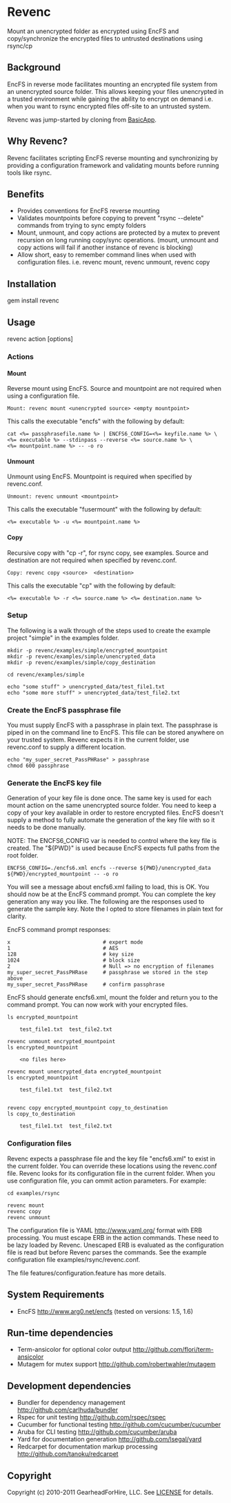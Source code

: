 Revenc
======

Mount an unencrypted folder as encrypted using EncFS and copy/synchronize the
encrypted files to untrusted destinations using rsync/cp

Background
----------

EncFS in reverse mode facilitates mounting an encrypted file system
from an unencrypted source folder.  This allows keeping your files unencrypted
in a trusted environment while gaining the ability to encrypt on demand
i.e. when you want to rsync encrypted files off-site to an untrusted system.

Revenc was jump-started by cloning from
[BasicApp](http://github.com/robertwahler/basicapp).

Why Revenc?
-----------

Revenc facilitates scripting EncFS reverse mounting and synchronizing by
providing a configuration framework and validating mounts before running tools
like rsync.

Benefits
--------

* Provides conventions for EncFS reverse mounting
* Validates mountpoints before copying to prevent "rsync --delete" commands
  from trying to sync empty folders
* Mount, unmount, and copy actions are protected by a mutex to prevent
  recursion on long running copy/sync operations.  (mount, unmount and
  copy actions will fail if another instance of revenc is blocking)
* Allow short, easy to remember command lines when used with configuration files.
  i.e. revenc mount, revenc unmount, revenc copy

Installation
------------

gem install revenc

Usage
-----

revenc action [options]

### Actions ###

#### Mount ####

Reverse mount using EncFS. Source and mountpoint are not required when
using a configuration file.

    Mount: revenc mount <unencrypted source> <empty mountpoint>

This calls the executable "encfs" with the following by default:

    cat <%= passphrasefile.name %> | ENCFS6_CONFIG=<%= keyfile.name %> \
    <%= executable %> --stdinpass --reverse <%= source.name %> \
    <%= mountpoint.name %> -- -o ro

#### Unmount ####

Unmount using EncFS. Mountpoint is required when specified by revenc.conf.

    Unmount: revenc unmount <mountpoint>

This calls the executable "fusermount" with the following by default:

    <%= executable %> -u <%= mountpoint.name %>

#### Copy ####

Recursive copy with "cp -r", for rsync copy, see examples.  Source and destination
are not required when specified by revenc.conf.

    Copy: revenc copy <source>  <destination>

This calls the executable "cp" with the following by default:

    <%= executable %> -r <%= source.name %> <%= destination.name %>

### Setup ###

The following is a walk through of the steps used to create the example project
"simple" in the examples folder.

    mkdir -p revenc/examples/simple/encrypted_mountpoint
    mkdir -p revenc/examples/simple/unencrypted_data
    mkdir -p revenc/examples/simple/copy_destination

    cd revenc/examples/simple

    echo "some stuff" > unencrypted_data/test_file1.txt
    echo "some more stuff" > unencrypted_data/test_file2.txt

### Create the EncFS passphrase file ###

You must supply EncFS with a passphrase in plain text. The passphrase is piped in on the command line
to EncFS.  This file can be stored anywhere on your trusted system.  Revenc expects it in the
current folder, use revenc.conf to supply a different location.

    echo "my_super_secret_PassPHRase" > passphrase
    chmod 600 passphrase

### Generate the EncFS key file ###

Generation of your key file is done once.  The same key is used for each mount action on the same
unencrypted source folder.  You need to keep a copy of your key available in order to restore encrypted files.
EncFS doesn't supply a method to fully automate the generation of the key file with so it needs
to be done manually.

NOTE: The ENCFS6_CONFIG var is needed to control where the key file is created.  The "${PWD}" is
used because EncFS expects full paths from the root folder.

    ENCFS6_CONFIG=./encfs6.xml encfs --reverse ${PWD}/unencrypted_data  ${PWD}/encrypted_mountpoint -- -o ro

You will see a message about encfs6.xml failing to load, this is OK.  You should now be at the EncFS
command prompt.  You can complete the key generation any way you like.  The following are the responses
used to generate the sample key.  Note the I opted to store filenames in plain text for clarity.

EncFS command prompt responses:

    x                              # expert mode
    1                              # AES
    128                            # key size
    1024                           # block size
    2                              # Null => no encryption of filenames
    my_super_secret_PassPHRase     # passphrase we stored in the step above
    my_super_secret_PassPHRase     # confirm passphrase


EncFS should generate encfs6.xml, mount the folder and return you to the command prompt. You can
now work with your encrypted files.

    ls encrypted_mountpoint

        test_file1.txt  test_file2.txt

    revenc unmount encrypted_mountpoint
    ls encrypted_mountpoint

        <no files here>

    revenc mount unencrypted_data encrypted_mountpoint
    ls encrypted_mountpoint

        test_file1.txt  test_file2.txt


    revenc copy encrypted_mountpoint copy_to_destination
    ls copy_to_destination

        test_file1.txt  test_file2.txt


### Configuration files ###

Revenc expects a passphrase file and the key file "encfs6.xml" to exist in the
current folder.  You can override these locations using the revenc.conf file.  Revenc
looks for its configuration file in the current folder. When you use configuration file,
you can ommit action parameters. For example:

    cd examples/rsync

    revenc mount
    revenc copy
    revenc unmount

The configuration file is YAML http://www.yaml.org/ format with ERB processing. You must
escape ERB in the action commands.  These need to be lazy loaded by Revenc. Unescaped
ERB is evaluated as the configuration file is read but before Revenc parses the commands.
See the example configuration file examples/rsync/revenc.conf.

The file features/configuration.feature has more details.

System Requirements
-------------------

* EncFS http://www.arg0.net/encfs  (tested on versions: 1.5, 1.6)

Run-time dependencies
---------------------

* Term-ansicolor for optional color output <http://github.com/flori/term-ansicolor>
* Mutagem for mutex support <http://github.com/robertwahler/mutagem>

Development dependencies
------------------------

* Bundler for dependency management <http://github.com/carlhuda/bundler>
* Rspec for unit testing <http://github.com/rspec/rspec>
* Cucumber for functional testing <http://github.com/cucumber/cucumber>
* Aruba for CLI testing <http://github.com/cucumber/aruba>
* Yard for documentation generation <http://github.com/lsegal/yard>
* Redcarpet for documentation markup processing <http://github.com/tanoku/redcarpet>

Copyright
---------

Copyright (c) 2010-2011 GearheadForHire, LLC. See [LICENSE](LICENSE) for details.
